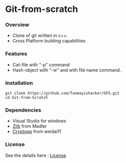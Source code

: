 # Git-from-scratch

### Overview
- Clone of git written in c++.
- Cross Platform building capabilities 

### Features
- Cat-file with "-p" command
- Hash-object with "-w" and with file name command.

### Installation

```Shell
git clone https://github.com/Tanmayishacker/GFS.git
cd Git-from-Scratch
```

### Dependencies
- Visual Studio for windows
- [Zlib](https://github.com/madler/zlib) from Madler
- [Cryptopp](https://github.com/weidai11/cryptopp) from weidai11

### License

See the details here : [License](https://www.apache.org/licenses/LICENSE-2.0.txt)